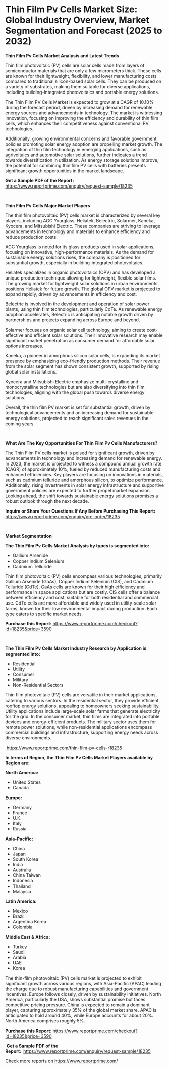 <p><h1>Thin Film Pv Cells Market Size: Global Industry Overview, Market Segmentation and Forecast (2025 to 2032)</h1></p><p><strong>Thin Film Pv Cells Market Analysis and Latest Trends</strong></p>
<p><p>Thin film photovoltaic (PV) cells are solar cells made from layers of semiconductor materials that are only a few micrometers thick. These cells are known for their lightweight, flexibility, and lower manufacturing costs compared to traditional silicon-based solar cells. They can be produced on a variety of substrates, making them suitable for diverse applications, including building-integrated photovoltaics and portable energy solutions.</p><p>The Thin Film PV Cells Market is expected to grow at a CAGR of 10.10% during the forecast period, driven by increasing demand for renewable energy sources and advancements in technology. The market is witnessing innovation, focusing on improving the efficiency and durability of thin film cells, which enhances their competitiveness against conventional PV technologies. </p><p>Additionally, growing environmental concerns and favorable government policies promoting solar energy adoption are propelling market growth. The integration of thin film technology in emerging applications, such as agrivoltaics and automotive solar solutions, further indicates a trend towards diversification in utilization. As energy storage solutions improve, the potential for combining thin film PV cells with batteries presents significant growth opportunities in the market landscape.</p></p>
<p><strong>Get a Sample PDF of the Report:&nbsp;</strong> <a href="https://www.reportprime.com/enquiry/request-sample/18235?utm_campaign=1937&utm_medium=2&utm_source=Github&utm_content=ia&utm_term=19032025&utm_id=thin-film-pv-cells">https://www.reportprime.com/enquiry/request-sample/18235</a></p>
<p>&nbsp;</p>
<p><strong>Thin Film Pv Cells Major Market Players</strong></p>
<p><p>The thin film photovoltaic (PV) cells market is characterized by several key players, including AGC Yourglass, Heliatek, Belectric, Solarmer, Kaneka, Kyocera, and Mitsubishi Electric. These companies are striving to leverage advancements in technology and materials to enhance efficiency and reduce production costs.</p><p>AGC Yourglass is noted for its glass products used in solar applications, focusing on innovative, high-performance materials. As the demand for sustainable energy solutions rises, the company is positioned for substantial growth, especially in building-integrated photovoltaics.</p><p>Heliatek specializes in organic photovoltaics (OPV) and has developed a unique production technique allowing for lightweight, flexible solar films. The growing market for lightweight solar solutions in urban environments positions Heliatek for future growth. The global OPV market is projected to expand rapidly, driven by advancements in efficiency and cost.</p><p>Belectric is involved in the development and operation of solar power plants, using thin film technologies, particularly CdTe. As renewable energy adoption accelerates, Belectric is anticipating notable growth driven by partnerships and projects expanding across Europe and beyond.</p><p>Solarmer focuses on organic solar cell technology, aiming to create cost-effective and efficient solar solutions. Their innovative research may enable significant market penetration as consumer demand for affordable solar options increases.</p><p>Kaneka, a pioneer in amorphous silicon solar cells, is expanding its market presence by emphasizing eco-friendly production methods. Their revenue from the solar segment has shown consistent growth, supported by rising global solar installations.</p><p>Kyocera and Mitsubishi Electric emphasize multi-crystalline and monocrystalline technologies but are also diversifying into thin film technologies, aligning with the global push towards diverse energy solutions.</p><p>Overall, the thin film PV market is set for substantial growth, driven by technological advancements and an increasing demand for sustainable energy solutions, projected to reach significant sales revenues in the coming years.</p></p>
<p>&nbsp;</p>
<p><strong>What Are The Key Opportunities For Thin Film Pv Cells Manufacturers?</strong></p>
<p><p>The Thin Film PV cells market is poised for significant growth, driven by advancements in technology and increasing demand for renewable energy. In 2023, the market is projected to witness a compound annual growth rate (CAGR) of approximately 10%, fueled by reduced manufacturing costs and enhanced efficiencies. Key players are focusing on innovations in materials, such as cadmium telluride and amorphous silicon, to optimize performance. Additionally, rising investments in solar energy infrastructure and supportive government policies are expected to further propel market expansion. Looking ahead, the shift towards sustainable energy solutions promises a robust outlook through the next decade.</p></p>
<p><strong>Inquire or Share Your Questions If Any Before Purchasing This Report:</strong> <a href="https://www.reportprime.com/enquiry/pre-order/18235?utm_campaign=1937&utm_medium=2&utm_source=Github&utm_content=ia&utm_term=19032025&utm_id=thin-film-pv-cells">https://www.reportprime.com/enquiry/pre-order/18235</a></p>
<p>&nbsp;</p>
<p><strong>Market Segmentation</strong></p>
<p><strong>The Thin Film Pv Cells Market Analysis by types is segmented into:</strong></p>
<p><ul><li>Gallium Arsenide</li><li>Copper Indium Selenium</li><li>Cadmium Telluride</li></ul></p>
<p><p>Thin film photovoltaic (PV) cells encompass various technologies, primarily Gallium Arsenide (GaAs), Copper Indium Selenium (CIS), and Cadmium Telluride (CdTe). GaAs cells are known for their high efficiency and performance in space applications but are costly. CIS cells offer a balance between efficiency and cost, suitable for both residential and commercial use. CdTe cells are more affordable and widely used in utility-scale solar farms, known for their low environmental impact during production. Each type caters to specific market needs.</p></p>
<p><strong>Purchase this Report:&nbsp;</strong><a href="https://www.reportprime.com/checkout?id=18235&price=3590&utm_campaign=1937&utm_medium=2&utm_source=Github&utm_content=ia&utm_term=19032025&utm_id=thin-film-pv-cells">https://www.reportprime.com/checkout?id=18235&price=3590</a></p>
<p>&nbsp;</p>
<p><strong>The Thin Film Pv Cells Market Industry Research by Application is segmented into:</strong></p>
<p><ul><li>Residential</li><li>Utility</li><li>Consumer</li><li>Military</li><li>Non-Residential Sectors</li></ul></p>
<p><p>Thin film photovoltaic (PV) cells are versatile in their market applications, catering to various sectors. In the residential sector, they provide efficient rooftop energy solutions, appealing to homeowners seeking sustainability. Utility applications include large-scale solar farms that generate electricity for the grid. In the consumer market, thin films are integrated into portable devices and energy-efficient products. The military sector uses them for remote power solutions, while non-residential applications encompass commercial buildings and infrastructure, supporting energy needs across diverse environments.</p></p>
<p><a href="https://www.reportprime.com/thin-film-pv-cells-r18235?utm_campaign=1937&utm_medium=2&utm_source=Github&utm_content=ia&utm_term=19032025&utm_id=thin-film-pv-cells">&nbsp;https://www.reportprime.com/thin-film-pv-cells-r18235</a></p>
<p><strong>In terms of Region, the Thin Film Pv Cells Market Players available by Region are:</strong></p>
<p>
    <p> <strong> North America: </strong>
        <ul>
            <li>United States</li>
            <li>Canada</li>
        </ul>
        </p> 
    <p> <strong> Europe: </strong>
        <ul>
            <li>Germany</li>
            <li>France</li>
            <li>U.K.</li>
            <li>Italy</li>
            <li>Russia</li>
        </ul>
        </p> 
    <p> <strong> Asia-Pacific: </strong>
        <ul>
            <li>China</li>
            <li>Japan</li>
            <li>South Korea</li>
            <li>India</li>
            <li>Australia</li>
            <li>China Taiwan</li>
            <li>Indonesia</li>
            <li>Thailand</li>
            <li>Malaysia</li>
        </ul>
        </p> 
    <p> <strong> Latin America: </strong>
        <ul>
            <li>Mexico</li>
            <li>Brazil</li>
            <li>Argentina Korea</li>
            <li>Colombia</li>
        </ul>
        </p> 
    <p> <strong> Middle East & Africa: </strong>
        <ul>
            <li>Turkey</li>
            <li>Saudi</li>
            <li>Arabia</li>
            <li>UAE</li>
            <li>Korea</li>
        </ul>
    </p>
    </p>
<p><p>The thin-film photovoltaic (PV) cells market is projected to exhibit significant growth across various regions, with Asia-Pacific (APAC) leading the charge due to robust manufacturing capabilities and government incentives. Europe follows closely, driven by sustainability initiatives. North America, particularly the USA, shows substantial promise but faces competitive pricing pressure. China is expected to remain a dominant player, capturing approximately 35% of the global market share. APAC is anticipated to hold around 40%, while Europe accounts for about 20%. North America comprises roughly 5%.</p></p>
<p><strong>Purchase this Report: </strong><a href="https://www.reportprime.com/checkout?id=18235&price=3590&utm_campaign=1937&utm_medium=2&utm_source=Github&utm_content=ia&utm_term=19032025&utm_id=thin-film-pv-cells">https://www.reportprime.com/checkout?id=18235&price=3590</a></p>
<p>&nbsp;<strong>Get a Sample PDF of the Report:&nbsp;&nbsp;</strong><a href="https://www.reportprime.com/enquiry/request-sample/18235?utm_campaign=1937&utm_medium=2&utm_source=Github&utm_content=ia&utm_term=19032025&utm_id=thin-film-pv-cells">https://www.reportprime.com/enquiry/request-sample/18235</a></p>
<p><strong></strong></p>
<p>Check more reports on <a href="https://www.reportprime.com/?utm_campaign=1937&utm_medium=2&utm_source=Github&utm_content=ia&utm_term=19032025&utm_id=thin-film-pv-cells">https://www.reportprime.com/</a></p>